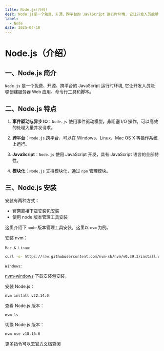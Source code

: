 ```yaml
---
title: Node.js(介绍)
desc: Node.js是一个免费、开源、跨平台的 JavaScript 运行时环境, 它让开发人员能够创建服务器 Web 应用、命令行工具和脚本。
label:
  - Node
date: 2025-04-10
---
```


# Node.js（介绍）

## 一、Node.js 简介

`Node.js` 是一个免费、开源、跨平台的 JavaScript 运行时环境, 它让开发人员能够创建服务器 Web 应用、命令行工具和脚本。

## 二、Node.js 特点

1. **事件驱动与异步 IO**：`Node.js` 使用事件驱动模型，非阻塞 I/O 操作，可以高效的处理大量并发请求。

2. **跨平台**：`Node.js` 跨平台，可以在 Windows、Linux、Mac OS X 等操作系统上运行。

3. **JavaScript**：`Node.js` 使用 JavaScript 开发，具有 JavaScript 语言的全部特性。

4. **模块化**：`Node.js` 支持模块化，通过 `npm` 管理模块。

## 三、Node.js 安装

安装有两种方式：

- 官网直接下载安装包安装
- 使用 node 版本管理工具安装

这里介绍下 `node` 版本管理工具安装，这里以 `nvm` 为例。

安装 nvm：

`Mac & Linux`:

```zsh
curl -o- https://raw.githubusercontent.com/nvm-sh/nvm/v0.39.3/install.sh | bash
```

`Windows`:

[nvm-windows](https://github.com/coreybutler/nvm-windows) 下载安装包安装。

安装 Node.js：

```zsh
nvm install v22.14.0
```

查看 Node.js 版本：

```zsh
nvm ls
```

切换 Node.js 版本：

```zsh
nvm use v18.16.0
```

更多指令可以去[官方文档](https://github.com/nvm-sh/nvm#usage)查阅
